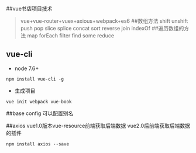 ##vue书店项目技术
> vue+vue-router+vuex+axious+webpack+es6
##数组方法
> shift unshift push pop slice splice concat sort reverse join indexOf
##遍历数组的方法
> map forEach filter find some reduce 
## vue-cli
- node 7.6+
```
npm install vue-cli -g
```
- 生成项目
```
vue init webpack vue-book
```
##base config 可以配置别名

##axios
vue1.0版本vue-resource前端获取后端数据
vue2.0后前端获取后端数据的插件
```
npm install axios --save
```

